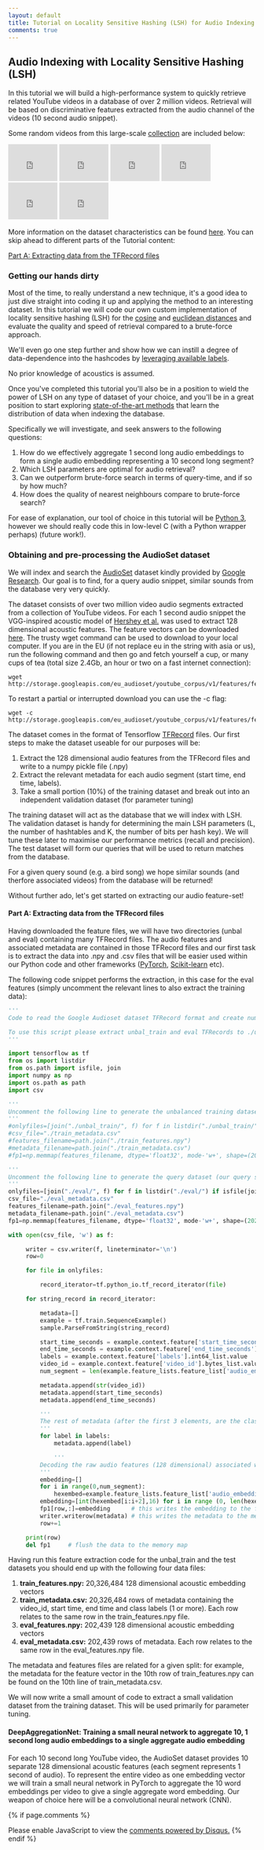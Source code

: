 ```yaml
---
layout: default
title: Tutorial on Locality Sensitive Hashing (LSH) for Audio Indexing and Retrieval
comments: true
---
```


## Audio Indexing with Locality Sensitive Hashing (LSH)

In this tutorial we will build a high-performance system to quickly retrieve related YouTube videos in a database of over 2 million videos. Retrieval will be based on discriminative features extracted from the audio channel of the videos (10 second audio snippet).

Some random videos from this large-scale [collection](https://research.google.com/audioset/) are included below:

<iframe style="display:inline" width="100" height="75" src="https://www.youtube.com/embed/o0UkYQyz7Go" frameborder="0" allow="accelerometer; autoplay; encrypted-media; gyroscope; picture-in-picture" allowfullscreen></iframe>
<iframe style="display:inline" width="100" height="75" src="https://www.youtube.com/embed/obWlyVlIbXI" frameborder="0" allow="accelerometer; autoplay; encrypted-media; gyroscope; picture-in-picture" allowfullscreen></iframe>
<iframe style="display:inline" width="100" height="75" src="https://www.youtube.com/embed/YDbxVJEFyvI" frameborder="0" allow="accelerometer; autoplay; encrypted-media; gyroscope; picture-in-picture" allowfullscreen></iframe>
<iframe style="display:inline" width="100" height="75" src="https://www.youtube.com/embed/P_Tr82fXp54" frameborder="0" allow="accelerometer; autoplay; encrypted-media; gyroscope; picture-in-picture" allowfullscreen></iframe>
<iframe style="display:inline" width="100" height="75" src="https://www.youtube.com/embed/aBQ9m59MrWw" frameborder="0" allow="accelerometer; autoplay; encrypted-media; gyroscope; picture-in-picture" allowfullscreen></iframe>
<iframe style="display:inline" width="100" height="75" src="https://www.youtube.com/embed/33eq2a2BeZI" frameborder="0" allow="accelerometer; autoplay; encrypted-media; gyroscope; picture-in-picture" allowfullscreen></iframe>

More information on the dataset characteristics can be found [here](https://research.google.com/audioset/dataset/index.html). You can skip ahead to different parts of the Tutorial content:

[Part A: Extracting data from the TFRecord files](#part-a-extracting-data-from-the-tfrecord-files)

### Getting our hands dirty

Most of the time, to really understand a new technique, it's a good idea to just dive straight into coding it up and applying the method to an interesting dataset. In this tutorial we will code our own custom implementation of locality sensitive hashing (LSH) for the [cosine](https://en.wikipedia.org/wiki/Cosine_similarity) and [euclidean distances](https://en.wikipedia.org/wiki/Euclidean_distance) and evaluate the quality and speed of retrieval compared to a brute-force approach.

We'll even go one step further and show how we can instill a degree of data-dependence into the hashcodes by [leveraging available labels](https://link.springer.com/chapter/10.1007/978-3-319-16354-3_15).

No prior knowledge of acoustics is assumed.

Once you've completed this tutorial you'll also be in a position to wield the power of LSH on any type of dataset of your choice, and you'll be in a great position to start exploring [state-of-the-art methods](https://learning2hash.github.io/papers.html) that learn the distribution of data when indexing the database.

Specifically we will investigate, and seek answers to the following questions:

1. How do we effectively aggregate 1 second long audio embeddings to form a single audio embedding representing a 10 second long segment?
2. Which LSH parameters are optimal for audio retrieval?
3. Can we outperform brute-force search in terms of query-time, and if so by how much?
4. How does the quality of nearest neighbours compare to brute-force search?

For ease of explanation, our tool of choice in this tutorial will be [Python 3](https://www.python.org/download/releases/3.0/), however we should really code this in low-level C (with a Python wrapper perhaps) (future work!).

### Obtaining and pre-processing the AudioSet dataset

We will index and search the [AudioSet](https://research.google.com/audioset/) dataset kindly provided by [Google Research](https://ai.google/research/). Our goal is to find, for a query audio snippet, similar sounds from the database very very quickly.

The dataset consists of over two million video audio segments extracted from a collection of YouTube videos. For each 1 second audio snippet the VGG-inspired acoustic model of [Hershey et al.](https://ai.google/research/pubs/pub45611) was used to extract
128 dimensional acoustic features. The feature vectors can be downloaded [here](https://research.google.com/audioset/download.html). The trusty wget command can be used to download to your local computer. If you are in the EU (if not replace eu in the string with asia or us), run the following command
and then go and fetch yourself a cup, or many cups of tea (total size 2.4Gb, an hour or two on a fast internet connection):

```unix
wget http://storage.googleapis.com/eu_audioset/youtube_corpus/v1/features/features.tar.gz
```

To restart a partial or interrupted download you can use the -c flag:

```unix
wget -c http://storage.googleapis.com/eu_audioset/youtube_corpus/v1/features/features.tar.gz
```

The dataset comes in the format of Tensorflow [TFRecord](https://www.tensorflow.org/tutorials/load_data/tf_records) files. Our first steps to make the dataset useable for our purposes will be:

1. Extract the 128 dimensional audio features from the TFRecord files and write to a numpy pickle file (.npy)
2. Extract the relevant metadata for each audio segment (start time, end time, labels).
3. Take a small portion (10%) of the training dataset and break out into an independent validation dataset (for parameter tuning)

The training dataset will act as the database that we will index with LSH. The validation dataset is handy for determining the main LSH parameters
(L, the number of hashtables and K, the number of bits per hash key). We will tune these later to maximise our performance metrics (recall and
precision). The test dataset will form our queries that will be used to return matches
from the database.

For a given query sound (e.g. a bird song) we hope similar sounds (and therfore associated videos) from the database will be returned!

Without further ado, let's get started on extracting our audio feature-set!

#### Part A: Extracting data from the TFRecord files

Having downloaded the feature files, we will have two directories (unbal and eval) containing many TFRecord files. The audio features and associated metadata are contained in those TFRecord
files and our first task is to extract the data into .npy and .csv files that will be easier used within our Python code and other frameworks ([PyTorch](https://pytorch.org/), [Scikit-learn](https://scikit-learn.org/stable/) etc).

The following code snippet performs the extraction, in this case for the eval features (simply uncomment the relevant lines to also extract the training data):

```python
'''
Code to read the Google Audioset dataset TFRecord format and create numpy feature files and csv formatted metadata files for the training and test splits.

To use this script please extract unbal_train and eval TFRecords to ./unbal_train and ./eval directories within the same directory as this script.
'''

import tensorflow as tf
from os import listdir
from os.path import isfile, join
import numpy as np
import os.path as path
import csv

'''
Uncomment the following line to generate the unbalanced training dataset (our database)
'''
#onlyfiles=[join("./unbal_train/", f) for f in listdir("./unbal_train/") if isfile(join("./unbal_train/", f))]
#csv_file="./train_metadata.csv"
#features_filename=path.join("./train_features.npy")
#metadata_filename=path.join("./train_metadata.csv")
#fp1=np.memmap(features_filename, dtype='float32', mode-'w+', shape=(20326484,128))

'''
Uncomment the following line to generate the query dataset (our query set)
'''
onlyfiles=[join("./eval/", f) for f in listdir("./eval/") if isfile(join("./eval/", f))]
csv_file="./eval_metadata.csv"
features_filename=path.join("./eval_features.npy")
metadata_filename=path.join("./eval_metadata.csv")
fp1=np.memmap(features_filename, dtype='float32', mode-'w+', shape=(202439,128))

with open(csv_file, 'w') as f:

     writer = csv.writer(f, lineterminator='\n')
     row=0

     for file in onlyfiles:

     	 record_iterator=tf.python_io.tf_record_iterator(file)

	 for string_record in record_iterator:

	     metadata=[]
	     example = tf.train.SequenceExample()
	     sample.ParseFromString(string_record)

	     start_time_seconds = example.context.feature['start_time_seconds'].float_list.values[0]
	     end_time_seconds = example.context.feature['end_time_seconds'].float_list.values[0]
	     labels = example.context.feature['labels'].int64_list.value
	     video_id = example.context.feature['video_id'].bytes_list.value[0].decode("utf-8")
	     num_segment = len(example.feature_lists.feature_list['audio_embedding'].feature)

	     metadata.append(str(video_id))
	     metadata.append(start_time_seconds)
	     metadata.append(end_time_seconds)

	     '''
	     The rest of metadata (after the first 3 elements, are the class labels (1 or more)
	     '''
	     for label in labels:
	     	 metadata.append(label)

             '''
	     Decoding the raw audio features (128 dimensional) associated with the video. 
	     '''
	     embedding=[]
	     for i in range(0,num_segment):
	     	 hexembed=example.feature_lists.feature_list['audio_embedding'].feature[i].bytes_list.value[0].hex()
		 embedding=[int(hexembed[i:i+2],16) for i in range (0, len(hexembed),2)]
		 fp1[row,:]=embedding      # this writes the embedding to the feature .npy file
		 writer.writerow(metadata) # this writes the metadata to the metadata .csv file
		 row+=1

     print(row)
     del fp1     # flush the data to the memory map
```		 

Having run this feature extraction code for the unbal_train and the test datasets you should end up with the following four data files:

1. **train_features.npy:** 20,326,484 128 dimensional acoustic embedding vectors
2. **train_metadata.csv:** 20,326,484 rows of metadata containing the video_id, start time, end time and class labels (1 or more). Each row relates to the same row in the train_features.npy file.
3. **eval_features.npy:**  202,439 128 dimensional acoustic embedding vectors
4. **eval_metadata.csv:** 202,439 rows of metadata. Each row relates to the same row in the eval_features.npy file.

The metadata and features files are related for a given split: for example, the metadata for the feature vector in the 10th row of train_features.npy can be found on the 10th line of train_metadata.csv.

We will now write a small amount of code to extract a small validation dataset from the training dataset. This will be used primarily for parameter tuning.


#### DeepAggregationNet: Training a small neural network to aggregate 10, 1 second long audio embeddings to a single aggregate audio embedding

For each 10 second long YouTube video, the AudioSet dataset provides 10 separate 128 dimensional acoustic features (each segment represents 1 second of audio). To represent the entire video as one
embedding vector we will train a small neural network in PyTorch to aggregate the 10 word embeddings per video to give a single aggregate word embedding. Our weapon of choice here will be
a convolutional neural network (CNN).

{% if page.comments %}
<div id="disqus_thread"></div>
<script>

/**
*  RECOMMENDED CONFIGURATION VARIABLES: EDIT AND UNCOMMENT THE SECTION BELOW TO INSERT DYNAMIC VALUES FROM YOUR PLATFORM OR CMS.
*  LEARN WHY DEFINING THESE VARIABLES IS IMPORTANT: https://disqus.com/admin/universalcode/#configuration-variables*/
/*
var disqus_config = function () {
this.page.url = https://learning2hash.github.io/tutorial.html;  // Replace PAGE_URL with your page's canonical URL variable
this.page.identifier = learning2hash/tutorial; // Replace PAGE_IDENTIFIER with your page's unique identifier variable
};
*/
(function() { // DON'T EDIT BELOW THIS LINE
var d = document, s = d.createElement('script');
s.src = 'https://https-learning2hash-github-io-tutorial-html.disqus.com/embed.js';
s.setAttribute('data-timestamp', +new Date());
(d.head || d.body).appendChild(s);
})();
</script>
<noscript>Please enable JavaScript to view the <a href="https://disqus.com/?ref_noscript">comments powered by Disqus.</a></noscript>
{% endif %}
